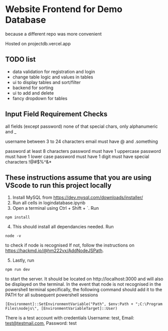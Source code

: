 # Website Frontend for Demo Database
 because a different repo was more convenient

Hosted on projectdb.vercel.app

## TODO list
- data validation for registration and login
- change table logic and values in tables
- ui to display tables and sort/filter
- backend for sorting
- ui to add and delete
- fancy dropdown for tables

## Input Field Requirement Checks
all fields (except password) none of that special chars, only alphanumeric and _

username between 3 to 24 characters
email must have @ and .something

password at least 8 characters
password must have 1 uppercase
password must have 1 lower case
password must have 1 digit
must have special characters !@#$%^&*

## These instructions assume that you are using VScode to run this project locally
1. Install MySQL from https://dev.mysql.com/downloads/installer/
2. Run all cells in logindatabase.ipynb
3. Open a terminal using Ctrl + Shift + `. Run 
```
npm install
``` 
4. This should install all dependancies needed. Run 
```
node -v
```
to check if node is recognised If not, follow the instructions on https://hackmd.io/@hm222vx/AddNodeJSPath.

5. Lastly, run 
```
npm run dev
```
to start the server. It should be located on http://localhost:3000 and will also be displayed on the terminal. In the event that node is not recognised in the powershell terminal specifically, the following command should add it to the PATH for all subsequent powershell sessions
```
[Environment]::SetEnvironmentVariable("Path", $env:Path + ";C:\Program Files\nodejs\", [EnvironmentVariableTarget]::User)
```
There is a test account with credentials Username: test, Email: test@testmail.com, Password: test